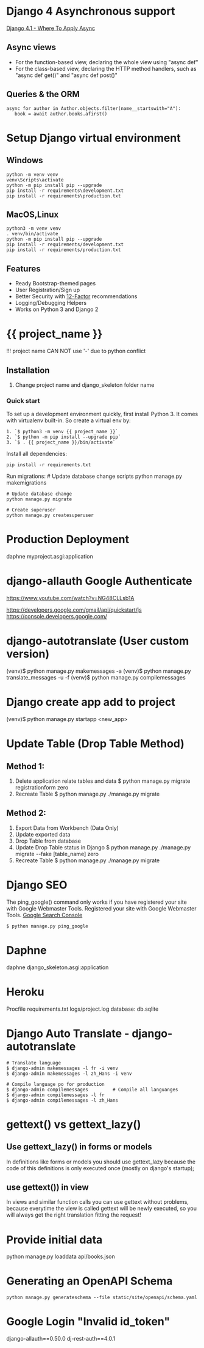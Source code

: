 # Django 4 Asynchronous support

[Django 4.1 - Where To Apply Async](https://medium.com/@ivan.slavko.matic.96/django-4-1-where-to-apply-async-c05f29ca2041)

## Async views

- For the function-based view, declaring the whole view using "async def"
- For the class-based view, declaring the HTTP method handlers, such as "async def get()" and "async def post()"

## Queries & the ORM

```
async for author in Author.objects.filter(name__startswith="A"):
   book = await author.books.afirst()
```

# Setup Django virtual environment

## Windows

```
python -m venv venv
venv\Scripts\activate
python -m pip install pip --upgrade
pip install -r requirements\development.txt
pip install -r requirements\production.txt
```

## MacOS,Linux

```
python3 -m venv venv
. venv/bin/activate
python -m pip install pip --upgrade
pip install -r requirements/development.txt
pip install -r requirements/production.txt
```

## Features

- Ready Bootstrap-themed pages
- User Registration/Sign up
- Better Security with [12-Factor](http://12factor.net/) recommendations
- Logging/Debugging Helpers
- Works on Python 3 and Django 2

# {{ project_name }}

!!! project name CAN NOT use '-' due to python conflict

## Installation

1. Change project name and django_skeleton folder name

### Quick start

To set up a development environment quickly, first install Python 3. It
comes with virtualenv built-in. So create a virtual env by:

    1. `$ python3 -m venv {{ project_name }}`
    2. `$ python -m pip install --upgrade pip`
    3. `$ . {{ project_name }}/bin/activate`

Install all dependencies:

    pip install -r requirements.txt

Run migrations: # Update database change scripts
python manage.py makemigrations

    # Update database change
    python manage.py migrate

    # Create superuser
    python manage.py createsuperuser

# Production Deployment

daphne myproject.asgi:application

# django-allauth Google Authenticate

https://www.youtube.com/watch?v=NG48CLLsb1A

https://developers.google.com/gmail/api/quickstart/js
https://console.developers.google.com/

# django-autotranslate (User custom version)

(venv)$ python manage.py makemessages -a
(venv)$ python manage.py translate_messages -u -f
(venv)$ python manage.py compilemessages

# Django create app add to project

(venv)$ python manage.py startapp <new_app>

# Update Table (Drop Table Method)

## Method 1:

1. Delete application relate tables and data
   $ python manage.py migrate registrationform zero
2. Recreate Table
   $ python manage.py ./manage.py migrate

## Method 2:

1. Export Data from Workbench (Data Only)
2. Update exported data
3. Drop Table from database
4. Update Drop Table status in Django
   $ python manage.py ./manage.py migrate --fake [table_name] zero
5. Recreate Table
   $ python manage.py ./manage.py migrate

# Django SEO

The ping_google() command only works if you have registered your site with Google Webmaster Tools.
Registered your site with Google Webmaster Tools.
[Google Search Console](https://www.google.com/webmasters/tools/)

```
$ python manage.py ping_google
```

# Daphne

daphne django_skeleton.asgi:application

# Heroku

Procfile
requirements.txt
logs/project.log
database: db.sqlite

# Django Auto Translate - django-autotranslate

```
# Translate language
$ django-admin makemessages -l fr -i venv
$ django-admin makemessages -l zh_Hans -i venv

# Compile language po for production
$ django-admin compilemessages         # Compile all languanges
$ django-admin compilemessages -l fr
$ django-admin compilemessages -l zh_Hans
```

# gettext() vs gettext_lazy()

## Use gettext_lazy() in forms or models

In definitions like forms or models you should use gettext_lazy because the code of this definitions is only executed once (mostly on django's startup);

## use gettext()) in view

In views and similar function calls you can use gettext without problems, because everytime the view is called gettext will be newly executed, so you will always get the right translation fitting the request!

# Provide initial data

python manage.py loaddata api/books.json


# Generating an OpenAPI Schema
```
python manage.py generateschema --file static/site/openapi/schema.yaml
```

# Google Login "Invalid id_token"
django-allauth==0.50.0
dj-rest-auth==4.0.1    